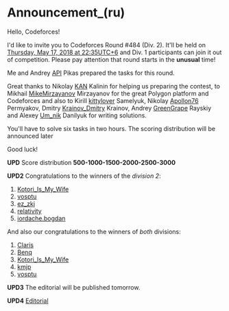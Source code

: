 # Announcement_(ru)

Hello, Codeforces!

I'd like to invite you to Codeforces Round #484 (Div. 2). It'll be held on [Thursday, May 17, 2018 at 22:35UTC+6](https://codeforces.com/https://www.timeanddate.com/worldclock/fixedtime.html?day=17&month=5&year=2018&hour=19&min=35&sec=0&p1=166) and Div. 1 participants can join it out of competition. Please pay attention that round starts in the **unusual** time!

Me and Andrey [API](https://codeforces.com/profile/API "Candidate Master API") Pikas prepared the tasks for this round.

Great thanks to Nikolay [KAN](https://codeforces.com/profile/KAN "Grandmaster KAN") Kalinin for helping us preparing the contest, to Mikhail [MikeMirzayanov](https://codeforces.com/profile/MikeMirzayanov "Headquarters, MikeMirzayanov") Mirzayanov for the great Polygon platform and Codeforces and also to Kirill [kittylover](https://codeforces.com/profile/kittylover "Candidate Master kittylover") Samelyuk, Nikolay [Apollon76](https://codeforces.com/profile/Apollon76 "Candidate Master Apollon76") Permyakov, Dmitry [Krainov_Dmitry](https://codeforces.com/profile/Krainov_Dmitry "Candidate Master Krainov_Dmitry") Krainov, Andrey [GreenGrape](https://codeforces.com/profile/GreenGrape "Candidate Master GreenGrape") Rayskiy and Alexey [Um_nik](https://codeforces.com/profile/Um_nik "Legendary Grandmaster Um_nik") Danilyuk for writing solutions.

You'll have to solve six tasks in two hours. The scoring distribution will be announced later

Good luck!

**UPD** Score distribution **500-1000-1500-2000-2500-3000**

**UPD2** Congratulations to the winners of the *division 2*:

 1. [Kotori_Is_My_Wife](https://codeforces.com/profile/Kotori_Is_My_Wife "Candidate Master Kotori_Is_My_Wife")
2. [vosptu](https://codeforces.com/profile/vosptu "Expert vosptu")
3. [ez_zkj](https://codeforces.com/profile/ez_zkj "Candidate Master ez_zkj")
4. [relativity](https://codeforces.com/profile/relativity "Candidate Master relativity")
5. [iordache.bogdan](https://codeforces.com/profile/iordache.bogdan "Candidate Master iordache.bogdan")

And also our congratulations to the winners of *both* divisions:

 1. [Claris](https://codeforces.com/profile/Claris "Grandmaster Claris")
2. [Benq](https://codeforces.com/profile/Benq "International Grandmaster Benq")
3. [Kotori_Is_My_Wife](https://codeforces.com/profile/Kotori_Is_My_Wife "Candidate Master Kotori_Is_My_Wife")
4. [kmjp](https://codeforces.com/profile/kmjp "Grandmaster kmjp")
5. [vosptu](https://codeforces.com/profile/vosptu "Expert vosptu")

**UPD3** The editorial will be published tomorrow.

**UPD4** [Editorial](//codeforces.comTutorial_1_(ru).md)


